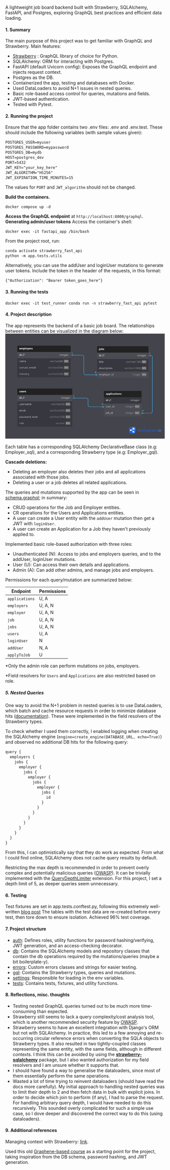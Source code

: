 A lightweight job board backend built with Strawberry, SQLAlchemy, FastAPI, and Postgres, exploring GraphQL best practices and efficient data loading.

#### 1. Summary

The main purpose of this project was to get familiar with GraphQL and Strawberry.
Main features:

- [Strawberry](https://strawberry.rocks/) : GraphQL library of choice for Python.
- SQLAlchemy: ORM for interacting with Postgres.
- FastAPI (default Uvicorn config): Exposes the GraphQL endpoint and injects request context.
- Postgres as the DB.
- Containerized the app, testing and databases with Docker.
- Used DataLoaders to avoid N+1 issues in nested queries.
- Basic role-based access control for queries, mutations and fields.
- JWT-based authentication.
- Tested with Pytest.

#### 2. Running the project

Ensure that the app folder contains two .env files: .env and .env.test. These should include the following variables (with sample values given):

```
POSTGRES_USER=myuser
POSTGRES_PASSWORD=mypassword
POSTGRES_DB=mydb
HOST=postgres_dev
PORT=5432
JWT_KEY="your_key_here"
JWT_ALGORITHM="HS256"
JWT_EXPIRATION_TIME_MINUTES=15
```

The values for `PORT` and `JWT_algorithm` should not be changed.

**Build the containers.**

```
docker compose up -d
```

**Access the GraphQL endpoint** at `http://localhost:8000/graphql`.
**Generating admin/user tokens**
Access the container's shell:

```
docker exec -it fastapi_app /bin/bash
```

From the project root, run:

```
conda activate strawberry_fast_api
python -m app.tests.utils
```

Alternatively, you can use the addUser and loginUser mutations to generate user tokens.
Include the token in the header of the requests, in this format:

```
{"Authorization": "Bearer token_goes_here"}
```

#### 3. Running the tests

```
docker exec -it test_runner conda run -n strawberry_fast_api pytest
```

#### 4. Project description

The app represents the backend of a basic job board. The relationships between entities can be visualized in the diagram below:
![Database schema](./db_schema.png)

Each table has a corresponding SQLAlchemy DeclarativeBase class (e.g: Employer_sql), and a corresponding Strawberry type (e.g: Employer_gql).

**Cascade deletions:**

- Deleting an employer also deletes their jobs and all applications associated with those jobs.
- Deleting a user or a job deletes all related applications.

The queries and mutations supported by the app can be seen in [schema.graphql](./schema.graphql); in summary:

- CRUD operations for the Job and Employer entities.
- CR operations for the Users and Applications entities.
- A user can create a User entity with the `addUser` mutation then get a JWT with `loginUser`.
- A user can create an Application for a Job they haven't previously applied to.

Implemented basic role-based authorization with three roles:

- Unauthenticated (N): Access to jobs and employers queries, and to the addUser, loginUser mutations.
- User (U): Can access their own details and applications.
- Admin (A): Can add other admins, and manage jobs and employers.

Permissions for each query/mutation are summarized below:

| **Endpoint**   | **Permissions** |
| -------------- | --------------- |
| `applications` | U, A            |
| `employers`    | U, A, N         |
| `employer`     | U, A, N         |
| `job`          | U, A, N         |
| `jobs`         | U, A, N         |
| `users`        | U, A            |
| `loginUser`    | N               |
| `addUser`      | N, A            |
| `applyToJob`   | U               |

\*Only the admin role can perform mutations on jobs, employers.

\*Field resolvers for `Users` and `Applications` are also restricted based on role.

##### 5. Nested Queries

One way to avoid the N+1 problem in nested queries is to use DataLoaders, which batch and cache resource requests in order to minimize database hits ([documentation](https://strawberry.rocks/docs/guides/dataloaders#importing-data-into-cache)). These were implemented in the field resolvers of the Strawberry types.

To check whether I used them correctly, I enabled logging when creating the SQLAlchemy engine (`engine=create_engine(DATABASE_URL, echo=True)`) and observed no additional DB hits for the following query:

```
query {
  employers {
    jobs {
      employer {
        jobs {
          employer {
            jobs {
              employer {
                jobs {
                  id
                }
              }
            }
          }
        }
      }
    }
  }
}
```

From this, I can optimistically say that they do work as expected. From what I could find online, SQLAlchemy does not cache query results by default.

Restricting the max depth is recommended in order to prevent overly complex and potentially malicious queries ([OWASP](https://cheatsheetseries.owasp.org/cheatsheets/GraphQL_Cheat_Sheet.html#query-limiting-depth-amount)). It can be trivially implemented with the [QueryDepthLimiter](https://strawberry.rocks/docs/extensions/query-depth-limiter) extension. For this project, I set a depth limit of 5, as deeper queries seem unnecessary.

#### 6. Testing

Test fixtures are set in app.tests.conftest.py, following this extremely well-written [blog post](https://pytest-with-eric.com/api-testing/pytest-api-testing-2/)
The tables with the test data are re-created before every test, then tore down to ensure isolation. Achieved 96% test coverage.

#### 7. Project structure

- [auth](./app/auth): Defines roles, utility functions for password hashing/verifying, JWT generation, and an access-checking decorator.
- [db](./app/db): Contains the SQLAlchemy models and repository classes that contain the db operations required by the mutations/queries (maybe a bit boilerplate-y).
- [errors](./app/errors): Custom errors classes and strings for easier testing.
- [gql](./app/gql): Contains the Strawberry types, queries and mutations.
- [settings](./app/settings): Responsible for loading in the env variables.
- [tests](./app/tests): Contains tests, fixtures, and utility functions.

#### 8. Reflections, misc. thoughts

- Testing nested GraphQL queries turned out to be much more time-consuming than expected.
- Strawberry still seems to lack a query complexity/cost analysis tool, which is another recommended security feature by [OWASP](https://cheatsheetseries.owasp.org/cheatsheets/GraphQL_Cheat_Sheet.html#query-cost-analysis).
- Strawberry seems to have an excellent integration with Django's ORM but not with SQLAlchemy. In practice, this led to a few annoying and re-occurring circular reference errors when converting the SQLA objects to Strawberry types. It also resulted in two tightly-coupled classes representing the same entity, with the same fields, although in different contexts. I think this can be avoided by using the **[strawberry-sqlalchemy](https://github.com/strawberry-graphql/strawberry-sqlalchemy)** package, but I also wanted authorization for my field resolvers and I am unsure whether it supports that.
- I should have found a way to generalise the dataloaders, since most of them essentially perform the same operations.
- Wasted a lot of time trying to reinvent dataloaders (should have read the docs more carefully). My initial approach to handling nested queries was to limit their depth to 2 and then fetch data in bulk with explicit joins. In order to decide which join to perform (if any), I had to parse the request. For handling arbitrary query depth, I would have needed to do this recursively. This sounded overly complicated for such a simple use case, so I dove deeper and discovered the correct way to do this (using dataloaders).

#### 9. Additional references

Managing context with Strawberry: [link](https://www.ricdelgado.com/articles/17-building-fastapi-strawberry-nextjs-rsc-pt3/).

Used this old [Graphene-based course](https://www.udemy.com/course/building-graphql-apis-with-python/#overview) as a starting point for the project, taking inspiration from the DB schema, password hashing, and JWT generation.
